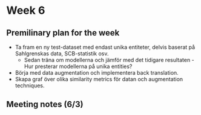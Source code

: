 # Week 6

## Premilinary plan for the week

- Ta fram en ny test-dataset med endast unika entiteter, delvis baserat på Sahlgrenskas data, SCB-statistik osv.
  - Sedan träna om modellerna och jämför med det tidigare resultaten - Hur presterar modellerna på unika entities?
- Börja med data augmentation och implementera back translation.
- Skapa graf över olika similarity metrics för datan och augmentation techniques.

## Meeting notes (6/3)


